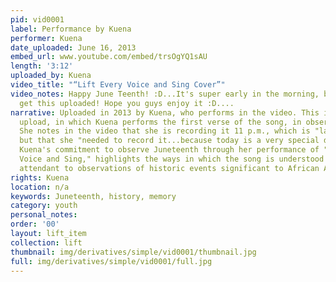 ```yaml
---
pid: vid0001
label: Performance by Kuena
performer: Kuena
date_uploaded: June 16, 2013
embed_url: www.youtube.com/embed/trsOgYQ1sAU
length: '3:12'
uploaded_by: Kuena
video_title: "“Lift Every Voice and Sing Cover”"
video_notes: Happy June Teenth! :D...It's super early in the morning, but I had to
  get this uploaded! Hope you guys enjoy it :D....
narrative: Uploaded in 2013 by Kuena, who performs in the video. This is a self-recorded
  upload, in which Kuena performs the first verse of the song, in observation of Juneteenth.
  She notes in the video that she is recording it 11 p.m., which is "late" for her,
  but that she "needed to record it...because today is a very special day in history."
  Kuena's commitment to observe Juneteenth through her performance of "Lift Every
  Voice and Sing," highlights the ways in which the song is understood to be a sonic
  attendant to observations of historic events significant to African Americans
rights: Kuena
location: n/a
keywords: Juneteenth, history, memory
category: youth
personal_notes: 
order: '00'
layout: lift_item
collection: lift
thumbnail: img/derivatives/simple/vid0001/thumbnail.jpg
full: img/derivatives/simple/vid0001/full.jpg
---
```

